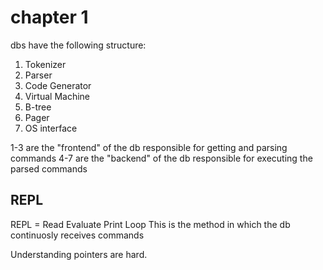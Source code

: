 # chapter 1

dbs have the following structure:

1. Tokenizer
2. Parser
3. Code Generator
4. Virtual Machine
5. B-tree
6. Pager
7. OS interface

1-3 are the "frontend" of the db responsible for getting and parsing commands
4-7 are the "backend" of the db responsible for executing the parsed commands

## REPL

REPL = Read Evaluate Print Loop
This is the method in which the db continuosly receives commands

Understanding pointers are hard.
